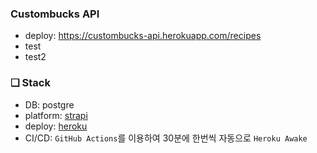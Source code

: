 ### Custombucks API
- deploy: https://custombucks-api.herokuapp.com/recipes
- test
- test2

### ❏ Stack
- DB: postgre
- platform: <a href='https://strapi.io/'>strapi</a>
- deploy: <a href='https://dashboard.heroku.com/'>heroku</a>
- CI/CD: `GitHub Actions`를 이용하여 30분에 한번씩 자동으로 `Heroku Awake`
